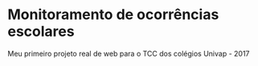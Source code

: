 # Monitoramento de ocorrências escolares

Meu primeiro projeto real de web para o TCC dos colégios Univap - 2017
